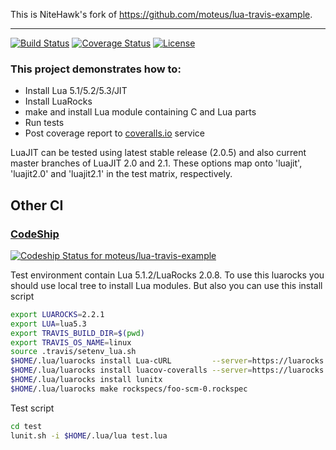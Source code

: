 This is NiteHawk's fork of https://github.com/moteus/lua-travis-example.

---
[![Build Status](https://travis-ci.org/n1tehawk/lua-travis-example.svg?branch=nitehawk)](https://travis-ci.org/n1tehawk/lua-travis-example)
[![Coverage Status](https://coveralls.io/repos/n1tehawk/lua-travis-example/badge.svg?branch=nitehawk)](https://coveralls.io/r/n1tehawk/lua-travis-example?branch=nitehawk)
[![License](http://img.shields.io/badge/License-MIT-brightgreen.svg)](LICENSE)

### This project demonstrates how to:
* Install Lua 5.1/5.2/5.3/JIT
* Install LuaRocks
* make and install Lua module containing C and Lua parts
* Run tests
* Post coverage report to [coveralls.io](https://coveralls.io) service

LuaJIT can be tested using latest stable release (2.0.5) and also current master
branches of LuaJIT 2.0 and 2.1. These options map onto 'luajit', 'luajit2.0' and
'luajit2.1' in the test matrix, respectively.

## Other CI

### [CodeShip](https://codeship.com)
[![Codeship Status for moteus/lua-travis-example](https://codeship.com/projects/a57c55e0-c4b7-0132-9bce-0a3d9756066d/status?branch=master)](https://codeship.com/projects/74177)

Test environment contain Lua 5.1.2/LuaRocks 2.0.8.
To use this luarocks you should use local tree to install Lua modules.
But also you can use this install script

```Bash
export LUAROCKS=2.2.1
export LUA=lua5.3
export TRAVIS_BUILD_DIR=$(pwd)
export TRAVIS_OS_NAME=linux
source .travis/setenv_lua.sh
$HOME/.lua/luarocks install Lua-cURL         --server=https://luarocks.org/dev
$HOME/.lua/luarocks install luacov-coveralls --server=https://luarocks.org/dev
$HOME/.lua/luarocks install lunitx
$HOME/.lua/luarocks make rockspecs/foo-scm-0.rockspec
```

Test script
```Bash
cd test
lunit.sh -i $HOME/.lua/lua test.lua
```
